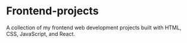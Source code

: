 # Frontend-projects
A collection of my frontend web development projects built with HTML, CSS, JavaScript, and React.
